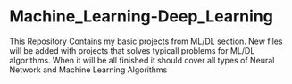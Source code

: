 # Machine_Learning-Deep_Learning
This Repository Contains my basic projects from ML/DL section. 
New files will be added with projects that solves typicall problems for ML/DL algorithms.
When it will be all finished it should cover all types of Neural Network and Machine Learning Algorithms

